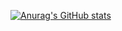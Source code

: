 [![Anurag's GitHub stats](https://github-readme-stats.vercel.app/api?username=escapist-berlin)](https://github.com/anuraghazra/github-readme-stats)
